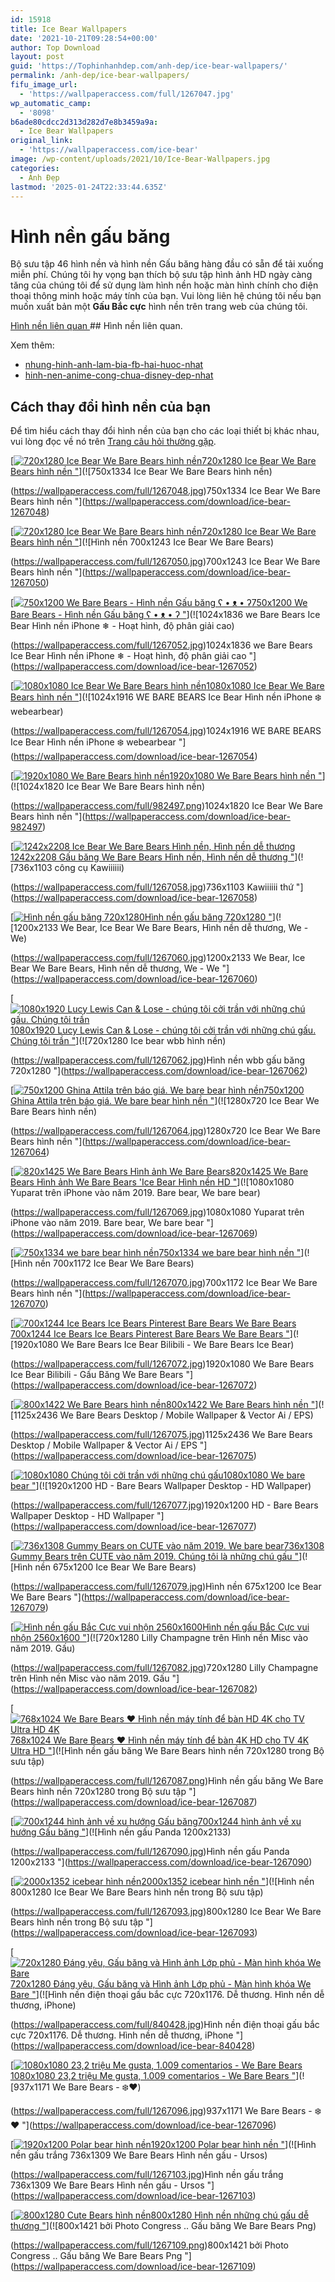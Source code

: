 ```yaml
---
id: 15918
title: Ice Bear Wallpapers
date: '2021-10-21T09:28:54+00:00'
author: Top Download
layout: post
guid: 'https://Tophinhanhdep.com/anh-dep/ice-bear-wallpapers/'
permalink: /anh-dep/ice-bear-wallpapers/
fifu_image_url:
  - 'https://wallpaperaccess.com/full/1267047.jpg'
wp_automatic_camp:
  - '8098'
b6ade80cdcc2d313d282d7e8b3459a9a:
  - Ice Bear Wallpapers
original_link:
  - 'https://wallpaperaccess.com/ice-bear'
image: /wp-content/uploads/2021/10/Ice-Bear-Wallpapers.jpg
categories:
  - Ảnh Đẹp
lastmod: '2025-01-24T22:33:44.635Z'
---
```

# Hình nền gấu băng

Bộ sưu tập 46 hình nền và hình nền Gấu băng hàng đầu có sẵn để tải xuống miễn phí. Chúng tôi hy vọng bạn thích bộ sưu tập hình ảnh HD ngày càng tăng của chúng tôi để sử dụng làm hình nền hoặc màn hình chính cho điện thoại thông minh hoặc máy tính của bạn. Vui lòng liên hệ chúng tôi nếu bạn muốn xuất bản một **Gấu Bắc cực** hình nền trên trang web của chúng tôi.

[Hình nền liên quan ](#related) ## Hình nền liên quan.

   
 Xem thêm:

   
- [nhung-hinh-anh-lam-bia-fb-hai-huoc-nhat](https://tophinhanhdep.com/anh-bia/nhung-hinh-anh-lam-bia-fb-hai-huoc-nhat/)
- [hinh-nen-anime-cong-chua-disney-dep-nhat](https://tophinhanhdep.com/anh-anime/hinh-nen-anime-cong-chua-disney-dep-nhat/)

## Cách thay đổi hình nền của bạn

Để tìm hiểu cách thay đổi hình nền của bạn cho các loại thiết bị khác nhau, vui lòng đọc về nó trên [Trang câu hỏi thường gặp](https://tophinhanhdep.com/faq/).

  
[[![720x1280 Ice Bear We Bare Bears hình nền](https://wallpaperaccess.com/full/1267047.jpg)720x1280 Ice Bear We Bare Bears hình nền "](https://wallpaperaccess.com/download/ice-bear-1267047)](![750x1334 Ice Bear We Bare Bears hình nền)

(https://wallpaperaccess.com/full/1267048.jpg)750x1334 Ice Bear We Bare Bears hình nền "](https://wallpaperaccess.com/download/ice-bear-1267048)

[[![720x1280 Ice Bear We Bare Bears hình nền](https://wallpaperaccess.com/full/1267049.jpg)720x1280 Ice Bear We Bare Bears hình nền "](https://wallpaperaccess.com/download/ice-bear-1267049)](![Hình nền 700x1243 Ice Bear We Bare Bears)

(https://wallpaperaccess.com/full/1267050.jpg)700x1243 Ice Bear We Bare Bears hình nền "](https://wallpaperaccess.com/download/ice-bear-1267050)

[[![750x1200 We Bare Bears - Hình nền Gấu băng ʕ • ᴥ • ʔ](https://wallpaperaccess.com/full/1267051.jpg)750x1200 We Bare Bears - Hình nền Gấu băng ʕ • ᴥ • ʔ "](https://wallpaperaccess.com/download/ice-bear-1267051)](![1024x1836 we Bare Bears Ice Bear Hình nền iPhone ❄ - Hoạt hình, độ phân giải cao)

(https://wallpaperaccess.com/full/1267052.jpg)1024x1836 we Bare Bears Ice Bear Hình nền iPhone ❄ - Hoạt hình, độ phân giải cao "](https://wallpaperaccess.com/download/ice-bear-1267052)

[[![1080x1080 Ice Bear We Bare Bears hình nền](https://wallpaperaccess.com/full/1267053.jpg)1080x1080 Ice Bear We Bare Bears hình nền "](https://wallpaperaccess.com/download/ice-bear-1267053)](![1024x1916 WE BARE BEARS Ice Bear Hình nền iPhone ❄️ webearbear)

(https://wallpaperaccess.com/full/1267054.jpg)1024x1916 WE BARE BEARS Ice Bear Hình nền iPhone ❄️ webearbear "](https://wallpaperaccess.com/download/ice-bear-1267054)

[[![1920x1080 We Bare Bears hình nền](https://wallpaperaccess.com/full/1267055.jpg)1920x1080 We Bare Bears hình nền "](https://wallpaperaccess.com/download/ice-bear-1267055)](![1024x1820 Ice Bear We Bare Bears hình nền)

(https://wallpaperaccess.com/full/982497.png)1024x1820 Ice Bear We Bare Bears hình nền "](https://wallpaperaccess.com/download/ice-bear-982497)

[[![1242x2208 Ice Bear We Bare Bears Hình nền, Hình nền dễ thương](https://wallpaperaccess.com/full/1267057.jpg)1242x2208 Gấu băng We Bare Bears Hình nền, Hình nền dễ thương "](https://wallpaperaccess.com/download/ice-bear-1267057)](![736x1103 công cụ Kawiiiiii)

(https://wallpaperaccess.com/full/1267058.jpg)736x1103 Kawiiiiii thứ "](https://wallpaperaccess.com/download/ice-bear-1267058)

[[![Hình nền gấu băng 720x1280](https://wallpaperaccess.com/full/1267059.jpg)Hình nền gấu băng 720x1280 "](https://wallpaperaccess.com/download/ice-bear-1267059)](![1200x2133 We Bear, Ice Bear We Bare Bears, Hình nền dễ thương, We - We)

(https://wallpaperaccess.com/full/1267060.jpg)1200x2133 We Bear, Ice Bear We Bare Bears, Hình nền dễ thương, We - We "](https://wallpaperaccess.com/download/ice-bear-1267060)

[[![1080x1920 Lucy Lewis Can & Lose - chúng tôi cởi trần với những chú gấu.  Chúng tôi trần](https://wallpaperaccess.com/full/1267061.jpg)1080x1920 Lucy Lewis Can &amp; Lose - chúng tôi cởi trần với những chú gấu. Chúng tôi trần "](https://wallpaperaccess.com/download/ice-bear-1267061)](![720x1280 Ice bear wbb hình nền)

(https://wallpaperaccess.com/full/1267062.jpg)Hình nền wbb gấu băng 720x1280 "](https://wallpaperaccess.com/download/ice-bear-1267062)

[[![750x1200 Ghina Attila trên báo giá.  We bare bear hình nền](https://wallpaperaccess.com/full/1267063.jpg)750x1200 Ghina Attila trên báo giá. We bare bear hình nền "](https://wallpaperaccess.com/download/ice-bear-1267063)](![1280x720 Ice Bear We Bare Bears hình nền)

(https://wallpaperaccess.com/full/1267064.jpg)1280x720 Ice Bear We Bare Bears hình nền "](https://wallpaperaccess.com/download/ice-bear-1267064)

[[![820x1425 We Bare Bears Hình ảnh We Bare Bears](https://wallpaperaccess.com/full/1267065.jpg)820x1425 We Bare Bears Hình ảnh We Bare Bears 'Ice Bear Hình nền HD "](https://wallpaperaccess.com/download/ice-bear-1267065)](![1080x1080 Yuparat trên iPhone vào năm 2019. Bare bear, We bare bear)

(https://wallpaperaccess.com/full/1267069.jpg)1080x1080 Yuparat trên iPhone vào năm 2019. Bare bear, We bare bear "](https://wallpaperaccess.com/download/ice-bear-1267069)

[[![750x1334 we bare bear hình nền](https://wallpaperaccess.com/full/687249.png)750x1334 we bare bear hình nền "](https://wallpaperaccess.com/download/ice-bear-687249)](![Hình nền 700x1172 Ice Bear We Bare Bears)

(https://wallpaperaccess.com/full/1267070.jpg)700x1172 Ice Bear We Bare Bears hình nền "](https://wallpaperaccess.com/download/ice-bear-1267070)

[[![700x1244 Ice Bears Ice Bears Pinterest Bare Bears We Bare Bears](https://wallpaperaccess.com/full/1267071.jpg)700x1244 Ice Bears Ice Bears Pinterest Bare Bears We Bare Bears "](https://wallpaperaccess.com/download/ice-bear-1267071)](![1920x1080 We Bare Bears Ice Bear Bilibili - We Bare Bears Ice Bear)

(https://wallpaperaccess.com/full/1267072.jpg)1920x1080 We Bare Bears Ice Bear Bilibili - Gấu Băng We Bare Bears "](https://wallpaperaccess.com/download/ice-bear-1267072)

[[![800x1422 We Bare Bears hình nền](https://wallpaperaccess.com/full/1267074.jpg)800x1422 We Bare Bears hình nền "](https://wallpaperaccess.com/download/ice-bear-1267074)](![1125x2436 We Bare Bears Desktop / Mobile Wallpaper & Vector Ai / EPS)

(https://wallpaperaccess.com/full/1267075.jpg)1125x2436 We Bare Bears Desktop / Mobile Wallpaper &amp; Vector Ai / EPS "](https://wallpaperaccess.com/download/ice-bear-1267075)

[[![1080x1080 Chúng tôi cởi trần với những chú gấu](https://wallpaperaccess.com/full/1267076.jpg)1080x1080 We bare bear "](https://wallpaperaccess.com/download/ice-bear-1267076)](![1920x1200 HD - Bare Bears Wallpaper Desktop - HD Wallpaper)

(https://wallpaperaccess.com/full/1267077.jpg)1920x1200 HD - Bare Bears Wallpaper Desktop - HD Wallpaper "](https://wallpaperaccess.com/download/ice-bear-1267077)

[[![736x1308 Gummy Bears on CUTE vào năm 2019. We bare bear](https://wallpaperaccess.com/full/1267078.jpg)736x1308 Gummy Bears trên CUTE vào năm 2019. Chúng tôi là những chú gấu "](https://wallpaperaccess.com/download/ice-bear-1267078)](![Hình nền 675x1200 Ice Bear We Bare Bears)

(https://wallpaperaccess.com/full/1267079.jpg)Hình nền 675x1200 Ice Bear We Bare Bears "](https://wallpaperaccess.com/download/ice-bear-1267079)

[[![Hình nền gấu Bắc Cực vui nhộn 2560x1600](https://wallpaperaccess.com/full/1267080.jpg)Hình nền gấu Bắc Cực vui nhộn 2560x1600 "](https://wallpaperaccess.com/download/ice-bear-1267080)](![720x1280 Lilly Champagne trên Hình nền Misc vào năm 2019. Gấu)

(https://wallpaperaccess.com/full/1267082.jpg)720x1280 Lilly Champagne trên Hình nền Misc vào năm 2019. Gấu "](https://wallpaperaccess.com/download/ice-bear-1267082)

[[![768x1024 We Bare Bears ❤ Hình nền máy tính để bàn HD 4K cho TV Ultra HD 4K](https://wallpaperaccess.com/full/1267083.jpg)768x1024 We Bare Bears ❤ Hình nền máy tính để bàn 4K HD cho TV 4K Ultra HD "](https://wallpaperaccess.com/download/ice-bear-1267083)](![Hình nền gấu băng We Bare Bears hình nền 720x1280 trong Bộ sưu tập)

(https://wallpaperaccess.com/full/1267087.png)Hình nền gấu băng We Bare Bears hình nền 720x1280 trong Bộ sưu tập "](https://wallpaperaccess.com/download/ice-bear-1267087)

[[![700x1244 hình ảnh về xu hướng Gấu băng](https://wallpaperaccess.com/full/1267088.jpg)700x1244 hình ảnh về xu hướng Gấu băng "](https://wallpaperaccess.com/download/ice-bear-1267088)](![Hình nền gấu Panda 1200x2133)

(https://wallpaperaccess.com/full/1267090.jpg)Hình nền gấu Panda 1200x2133 "](https://wallpaperaccess.com/download/ice-bear-1267090)

[[![2000x1352 icebear hình nền](https://wallpaperaccess.com/full/1267092.png)2000x1352 icebear hình nền "](https://wallpaperaccess.com/download/ice-bear-1267092)](![Hình nền 800x1280 Ice Bear We Bare Bears hình nền trong Bộ sưu tập)

(https://wallpaperaccess.com/full/1267093.jpg)800x1280 Ice Bear We Bare Bears hình nền trong Bộ sưu tập "](https://wallpaperaccess.com/download/ice-bear-1267093)

[[![720x1280 Đáng yêu, Gấu băng và Hình ảnh Lớp phủ - Màn hình khóa We Bare](https://wallpaperaccess.com/full/1267094.jpg)720x1280 Đáng yêu, Gấu băng và Hình ảnh Lớp phủ - Màn hình khóa We Bare "](https://wallpaperaccess.com/download/ice-bear-1267094)](![Hình nền điện thoại gấu bắc cực 720x1176.  Dễ thương.  Hình nền dễ thương, iPhone)

(https://wallpaperaccess.com/full/840428.jpg)Hình nền điện thoại gấu bắc cực 720x1176. Dễ thương. Hình nền dễ thương, iPhone "](https://wallpaperaccess.com/download/ice-bear-840428)

[[![1080x1080 23,2 triệu Me gusta, 1.009 comentarios - We Bare Bears](https://wallpaperaccess.com/full/1267095.jpg)1080x1080 23,2 triệu Me gusta, 1.009 comentarios - We Bare Bears "](https://wallpaperaccess.com/download/ice-bear-1267095)](![937x1171 We Bare Bears - ❄️❤️)

(https://wallpaperaccess.com/full/1267096.jpg)937x1171 We Bare Bears - ❄️❤️ "](https://wallpaperaccess.com/download/ice-bear-1267096)

[[![1920x1200 Polar bear hình nền](https://wallpaperaccess.com/full/1267100.jpg)1920x1200 Polar bear hình nền "](https://wallpaperaccess.com/download/ice-bear-1267100)](![Hình nền gấu trắng 736x1309 We Bare Bears Hình nền gấu - Ursos)

(https://wallpaperaccess.com/full/1267103.jpg)Hình nền gấu trắng 736x1309 We Bare Bears Hình nền gấu - Ursos "](https://wallpaperaccess.com/download/ice-bear-1267103)

[[![800x1280 Cute Bears hình nền](https://wallpaperaccess.com/full/1267104.jpg)800x1280 Hình nền những chú gấu dễ thương "](https://wallpaperaccess.com/download/ice-bear-1267104)](![800x1421 bởi Photo Congress .. Gấu băng We Bare Bears Png)

(https://wallpaperaccess.com/full/1267109.png)800x1421 bởi Photo Congress .. Gấu băng We Bare Bears Png "](https://wallpaperaccess.com/download/ice-bear-1267109)

